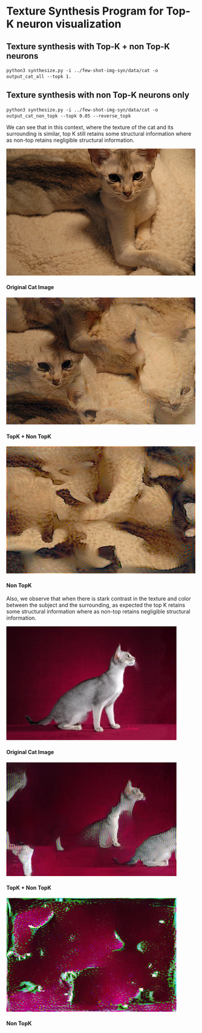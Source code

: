 # Texture Synthesis Program for Top-K neuron visualization


## Texture synthesis with Top-K + non Top-K neurons

```
python3 synthesize.py -i ../few-shot-img-syn/data/cat -o output_cat_all --topk 1.
```

## Texture synthesis with non Top-K neurons only

```
python3 synthesize.py -i ../few-shot-img-syn/data/cat -o output_cat_non_topk --topk 0.05 --reverse_topk
```
We can see that in this context, where the texture of the cat and its surrounding is similar, top K still retains some structural information where as non-top retains negligible structural information.

![](data/cat/Abyssinian_47.jpg)

<h4 align="left">Original Cat Image</h4>


![](texture-synthesis-visualization/output_cat_all/seed_0_Abyssinian_47.jpg)

<h4 align="left">TopK + Non TopK </h4>


![](texture-synthesis-visualization/output_cat_non_topk/seed_0_Abyssinian_47.jpg)

<h4 align="left">  Non TopK </h4>


Also, we observe that when there is stark contrast in the texture and color between the subject and the surrounding, as expected the top K  retains some structural information where as non-top retains negligible structural information.

![](data/cat/Abyssinian_33.jpg)

<h4 align="left">Original Cat Image</h4>


![](texture-synthesis-visualization/output_cat_all/seed_0_Abyssinian_33.jpg)

<h4 align="left">TopK + Non TopK </h4>


![](texture-synthesis-visualization/output_cat_non_topk/seed_0_Abyssinian_33.jpg)

<h4 align="left">  Non TopK </h4>

